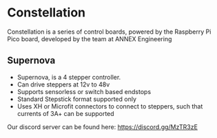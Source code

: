 # Constellation
Constellation is a series of control boards, powered by the Raspberry Pi Pico board, developed by the team at ANNEX Engineering

## Supernova
 - Supernova, is a 4 stepper controller. 
 - Can drive steppers at 12v to 48v
 - Supports sensorless or switch based endstops
 - Standard Stepstick format supported only
 - Uses XH or Microfit connectors to connect to steppers, such that currents of 3A+ can be supported

Our discord server can be found here: https://discord.gg/MzTR3zE